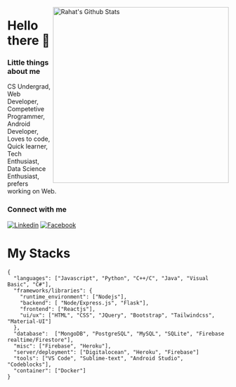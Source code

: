 [<img align="right" width="400" src="https://github-readme-stats.vercel.app/api?username=rahathossain690&&show_icons=true&theme=tokyonight&count_private=true" alt="Rahat's Github Stats"/>](https://github.com/rahathossain690)

# Hello there 👋 
### Little things about me
CS Undergrad,  Web Developer, Competetive Programmer, Android Developer, Loves to code, Quick learner, Tech Enthusiast, Data Science Enthusiast, prefers working on Web.

### Connect with me
[![Linkedin](https://img.shields.io/badge/Linkedin-blue)](https://www.linkedin.com/in/rahathossain9678)
[![Facebook](https://img.shields.io/badge/Facebook-brightgreen)](https://www.facebook.com/rahat.hossain.9678)


# My Stacks
```
{
  "languages": ["Javascript", "Python", "C++/C", "Java", "Visual Basic", "C#"],
  "frameworks/libraries": {
    "runtime_environment": ["Nodejs"],
    "backend": [ "Node/Express.js", "Flask"],
    "frontend": ["Reactjs"],
    "ui/ux": ["HTML", "CSS", "JQuery", "Bootstrap", "Tailwindcss", "Material-UI"]
  },
  "database":  ["MongoDB", "PostgreSQL", "MySQL", "SQLite", "Firebase realtime/Firestore"],
  "misc": ["Firebase", "Heroku"],
  "server/deployment": ["Digitalocean", "Heroku", "Firebase"]
  "tools": ["VS Code", "Sublime-text", "Android Studio", "Codeblocks"],
  "container": ["Docker"]
}

```

